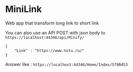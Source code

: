 # MiniLink
Web app that transform long link to short link

You can also use an API
POST with json body to `https://localhost:44346/api/Minify/`
```
{
    "Link" : "https://www.nstu.ru/"
}
```

Answer like : `https://localhost:44346/Home/Index/579B453`

